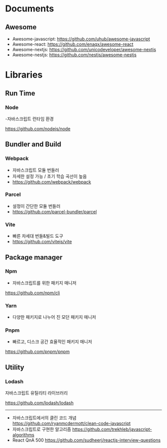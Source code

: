# Documents







## Awesome

- Awesome-javascript: https://github.com/uhub/awesome-javascript
- Awesome-react: https://github.com/enaqx/awesome-react
- Awesome-nextjs: https://github.com/unicodeveloper/awesome-nextjs
- Awesome-nestjs: https://github.com/nestjs/awesome-nestjs











# Libraries



## Run Time

### Node

-자바스크립트 런타임 환경

https://github.com/nodejs/node



## Bundler and Build

### Webpack

- 자바스크립트 모듈 번들러
- 자세한 설정 가능 / 초기 학습 곡선이 높음
- https://github.com/webpack/webpack



### Parcel

- 설정이 간단한 모듈 번들러
- https://github.com/parcel-bundler/parcel



### Vite

- 빠른 차세대 번들&빌드 도구
- https://github.com/vitejs/vite



## Package manager

### Npm

- 자바스크립트를 위한 패키지 매니저

https://github.com/npm/cli



### Yarn

- 다양한 패키지로 나누어 진 모던 패키지 매니저



### Pnpm

- 빠르고, 디스크 공간 효율적인 패키지 매니저

https://github.com/pnpm/pnpm



## Utility

### Lodash

자바스크립트 유틸리티 라이브러리

https://github.com/lodash/lodash







------------------------------------------------------------------------------------------------------------

- 자바스크립트에서의 클린 코드 개념
  https://github.com/ryanmcdermott/clean-code-javascript
- 자바스크립트로 구현한 알고리즘
  https://github.com/trekhleb/javascript-algorithms
- React QnA 500
  https://github.com/sudheerj/reactjs-interview-questions